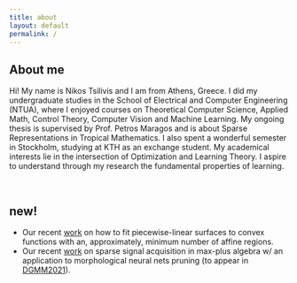 ```yaml
---
title: about
layout: default
permalink: /
---
```


## About me

Hi! My name is Nikos Tsilivis and I am from Athens, Greece. I did my undergraduate studies in the School of Electrical and Computer Engineering (NTUA), where I enjoyed courses on Theoretical Computer Science, Applied Math, Control Theory, Computer Vision and Machine Learning. My ongoing thesis is supervised by Prof. Petros Maragos and is about Sparse Representations in Tropical Mathematics. I also spent a wonderful semester in Stockholm, studying at KTH as an exchange student. My academical interests lie in the intersection of Optimization and Learning Theory. I aspire to understand through my research the fundamental properties of learning.

<br/>

## new!

- Our recent [work](/media/Tsilivis_ICASSP2021_SparseTropicalRegression_submit3.pdf) on how to fit piecewise-linear surfaces to convex functions with an, approximately, minimum number of affine regions.
- Our recent [work](media/DGMM2021_SparseApproxMaxPlus_v5b.pdf) on sparse signal acquisition in max-plus algebra w/ an application to morphological neural nets pruning (to appear in [DGMM2021](https://www.dgmm2021.se)).
